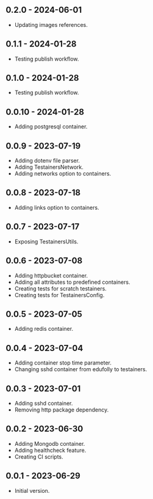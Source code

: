 ## 0.2.0 - 2024-06-01

- Updating images references.

## 0.1.1 - 2024-01-28

- Testing publish workflow.

## 0.1.0 - 2024-01-28

- Testing publish workflow.

## 0.0.10 - 2024-01-28

- Adding postgresql container.

## 0.0.9 - 2023-07-19

- Adding dotenv file parser.
- Adding TestainersNetwork.
- Adding networks option to containers.

## 0.0.8 - 2023-07-18

- Adding links option to containers.

## 0.0.7 - 2023-07-17

- Exposing TestainersUtils.

## 0.0.6 - 2023-07-08

- Adding httpbucket container.
- Adding all attributes to predefined containers.
- Creating tests for scratch testainers.
- Creating tests for TestainersConfig.

## 0.0.5 - 2023-07-05

- Adding redis container.

## 0.0.4 - 2023-07-04

- Adding container stop time parameter.
- Changing sshd container from edufolly to testainers.

## 0.0.3 - 2023-07-01

- Adding sshd container.
- Removing http package dependency.

## 0.0.2 - 2023-06-30

- Adding Mongodb container.
- Adding healthcheck feature.
- Creating CI scripts.

## 0.0.1 - 2023-06-29

- Initial version.
